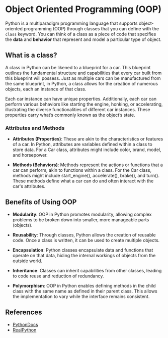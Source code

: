 # Object Oriented Programming (OOP)

Python is a multiparadigm programming language that supports object-oriented programming (OOP) through classes that you can define with the `class` keyword. You can think of a class as a piece of code that specifies the **data** and **behavior** that represent and model a particular type of object.

## What is a class?

A class in Python can be likened to a blueprint for a car. This blueprint outlines the fundamental structure and capabilities that every car built from this blueprint will possess. Just as multiple cars can be manufactured from the same blueprint, in Python, a class allows for the creation of numerous objects, each an instance of that class.

Each car instance can have unique properties. Additionally, each car can perform various behaviors like starting the engine, honking, or accelerating, illustrating the diverse functionalities of different car instances. These properties carry what’s commonly known as the object’s state.

### Attributes and Methods

- **Attributes (Properties)**: These are akin to the characteristics or features of a car. In Python, attributes are variables defined within a class to store data. For a Car class, attributes might include color, brand, model, and horsepower.

- **Methods (Behaviors)**: Methods represent the actions or functions that a car can perform, akin to functions within a class. For the Car class, methods might include start_engine(), accelerate(), brake(), and turn(). These methods define what a car can do and often interact with the car's attributes.

## Benefits of Using OOP

- **Modularity**: OOP in Python promotes modularity, allowing complex problems to be broken down into smaller, more manageable parts (objects).

- **Reusability**: Through classes, Python allows the creation of reusable code. Once a class is written, it can be used to create multiple objects.
 
- **Encapsulation**: Python classes encapsulate data and functions that operate on that data, hiding the internal workings of objects from the outside world.

- **Inheritance**: Classes can inherit capabilities from other classes, leading to code reuse and reduction of redundancy.

- **Polymorphism**: OOP in Python enables defining methods in the child class with the same name as defined in their parent class. This allows the implementation to vary while the interface remains consistent.

## References

- [PythonDocs](https://docs.python.org/3/tutorial/classes.html)
- [RealPython](https://realpython.com/python-classes/)